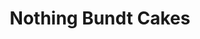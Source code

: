 ---
title: "Nothing Bundt Cakes"
url: /san-diego/nothing-bundt-cakes-village-way/
shop: Konditorei
---